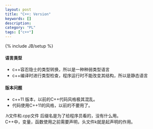 ```yaml
--- 
layout: post 
title: "C++: Version" 
keywords: [] 
description: 
category: "PL"
tags: ["c++"] 
--- 
```

{% include JB/setup %}

#### 语言类型
+ c++容忍隐士的类型转换，所以是一种种弱类型语言
+ c++编译时进行类型检查，程序运行时不能改变其结构，所以是静态语言
#### 版本问题
+ c++11 版本，以前的C++代码风格极其混乱。
+ 代码使用C++11的风格，以前的不要用了。


.h文件和.cpp文件  后缀名是为了给程序员看的，没有什么用。  
C++中，变量，函数使用之前需要声明，头文件k就是起声明的作用。
